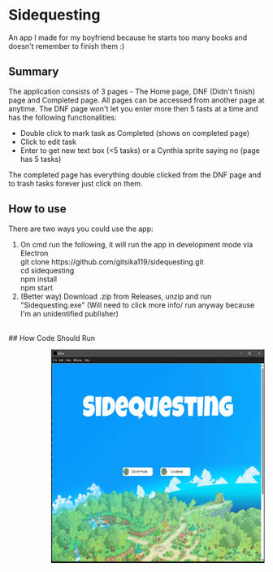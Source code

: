 # Sidequesting 
An app I made for my boyfriend because he starts too many books and doesn't remember to finish them :)
## Summary 
The application consists of 3 pages - The Home page, DNF (Didn't finish) page and Completed page. All pages can be accessed from another page at anytime.
The DNF page won't let you enter more then 5 tasts at a time and has the following functionalities:

<ul>
  <li>Double click to mark task as Completed (shows on completed page)</li>
  <li>Click to edit task </li>
  <li>Enter to get new text box (<5 tasks) or a Cynthia sprite saying no (page has 5 tasks)</li>
</ul>
    
The completed page has everything double clicked from the DNF page and to trash tasks forever just click on them.
## How to use
There are two ways you could use the app:
<ol> <li>On cmd run the following, it will run the app in development mode via Electron <br>
git clone https://github.com/gitsika119/sidequesting.git<br>
cd sidequesting<br>
npm install<br>
npm start </li>
<li>
  (Better way) Download .zip from Releases, unzip and run "Sidequesting.exe" (Will need to click more info/ run anyway because I'm an unidentified publisher)
</li><br></ol>
## How Code Should Run 
<p><img src="Screenshot 2025-06-02 182557.png" style="float:right;width:420px;height:420px;"></p>
